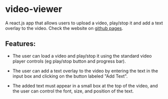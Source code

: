 # video-viewer

A react.js app that allows users to upload a video, play/stop it and add a text overlay to the video. Check the website on [github pages]().

## Features:

- The user can load a video and play/stop it using the standard video player controls (eg play/stop button and progress bar).

- The user can add a text overlay to the video by entering the text in the input box and clicking on the button labeled "Add Text".
 
- The added text must appear in a small box at the top of the video, and the user can control the font, size, and position of the text.
